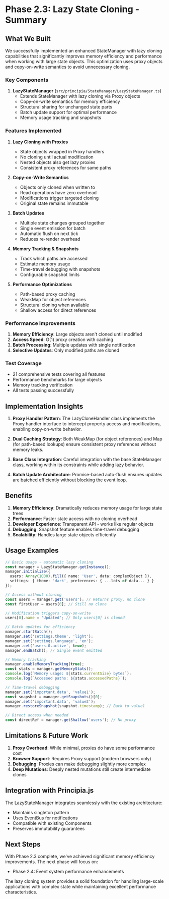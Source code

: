 # Phase 2.3: Lazy State Cloning - Summary

## What We Built

We successfully implemented an enhanced StateManager with lazy cloning capabilities that significantly improves memory efficiency and performance when working with large state objects. This optimization uses proxy objects and copy-on-write semantics to avoid unnecessary cloning.

### Key Components

1. **LazyStateManager** (`src/principia/StateManager/LazyStateManager.ts`)
   - Extends StateManager with lazy cloning via Proxy objects
   - Copy-on-write semantics for memory efficiency
   - Structural sharing for unchanged state parts
   - Batch update support for optimal performance
   - Memory usage tracking and snapshots

### Features Implemented

1. **Lazy Cloning with Proxies**
   - State objects wrapped in Proxy handlers
   - No cloning until actual modification
   - Nested objects also get lazy proxies
   - Consistent proxy references for same paths

2. **Copy-on-Write Semantics**
   - Objects only cloned when written to
   - Read operations have zero overhead
   - Modifications trigger targeted cloning
   - Original state remains immutable

3. **Batch Updates**
   - Multiple state changes grouped together
   - Single event emission for batch
   - Automatic flush on next tick
   - Reduces re-render overhead

4. **Memory Tracking & Snapshots**
   - Track which paths are accessed
   - Estimate memory usage
   - Time-travel debugging with snapshots
   - Configurable snapshot limits

5. **Performance Optimizations**
   - Path-based proxy caching
   - WeakMap for object references
   - Structural cloning when available
   - Shallow access for direct references

### Performance Improvements

1. **Memory Efficiency**: Large objects aren't cloned until modified
2. **Access Speed**: O(1) proxy creation with caching
3. **Batch Processing**: Multiple updates with single notification
4. **Selective Updates**: Only modified paths are cloned

### Test Coverage

- 21 comprehensive tests covering all features
- Performance benchmarks for large objects
- Memory tracking verification
- All tests passing successfully

## Implementation Insights

1. **Proxy Handler Pattern**: The LazyCloneHandler class implements the Proxy handler interface to intercept property access and modifications, enabling copy-on-write behavior.

2. **Dual Caching Strategy**: Both WeakMap (for object references) and Map (for path-based lookups) ensure consistent proxy references without memory leaks.

3. **Base Class Integration**: Careful integration with the base StateManager class, working within its constraints while adding lazy behavior.

4. **Batch Update Architecture**: Promise-based auto-flush ensures updates are batched efficiently without blocking the event loop.

## Benefits

1. **Memory Efficiency**: Dramatically reduces memory usage for large state trees
2. **Performance**: Faster state access with no cloning overhead
3. **Developer Experience**: Transparent API - works like regular objects
4. **Debugging**: Snapshot feature enables time-travel debugging
5. **Scalability**: Handles large state objects efficiently

## Usage Examples

```typescript
// Basic usage - automatic lazy cloning
const manager = LazyStateManager.getInstance();
manager.initialize({
  users: Array(1000).fill({ name: 'User', data: complexObject }),
  settings: { theme: 'dark', preferences: { ...lots of data... } }
});

// Access without cloning
const users = manager.get('users'); // Returns proxy, no clone
const firstUser = users[0]; // Still no clone

// Modification triggers copy-on-write
users[0].name = 'Updated'; // Only users[0] is cloned

// Batch updates for efficiency
manager.startBatch();
manager.set('settings.theme', 'light');
manager.set('settings.language', 'en');
manager.set('users.0.active', true);
manager.endBatch(); // Single event emitted

// Memory tracking
manager.enableMemoryTracking(true);
const stats = manager.getMemoryStats();
console.log(`Memory usage: ${stats.currentSize} bytes`);
console.log(`Accessed paths: ${stats.accessedPaths}`);

// Time-travel debugging
manager.set('important.data', 'value1');
const snapshot = manager.getSnapshots()[0];
manager.set('important.data', 'value2');
manager.restoreSnapshot(snapshot.timestamp); // Back to value1

// Direct access when needed
const directRef = manager.getShallow('users'); // No proxy
```

## Limitations & Future Work

1. **Proxy Overhead**: While minimal, proxies do have some performance cost
2. **Browser Support**: Requires Proxy support (modern browsers only)
3. **Debugging**: Proxies can make debugging slightly more complex
4. **Deep Mutations**: Deeply nested mutations still create intermediate clones

## Integration with Principia.js

The LazyStateManager integrates seamlessly with the existing architecture:
- Maintains singleton pattern
- Uses EventBus for notifications
- Compatible with existing Components
- Preserves immutability guarantees

## Next Steps

With Phase 2.3 complete, we've achieved significant memory efficiency improvements. The next phase will focus on:
- Phase 2.4: Event system performance enhancements

The lazy cloning system provides a solid foundation for handling large-scale applications with complex state while maintaining excellent performance characteristics.